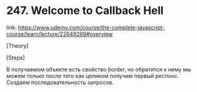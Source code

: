 # 247. Welcome to Callback Hell

link: https://www.udemy.com/course/the-complete-javascript-course/learn/lecture/22649289#overview



[Theory]




[Steps]

В получаемом объекте есть свойство border, но обратится к нему мы можем только после того как целиком получим первый респонс. Создаем последовательность запросов.



